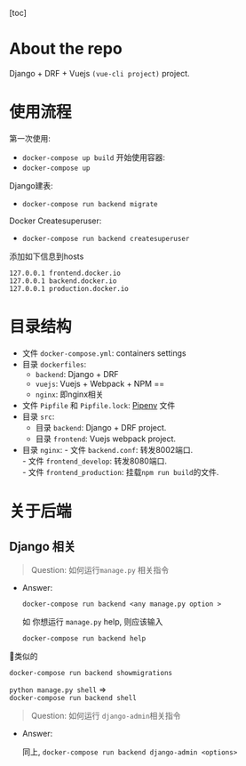 [toc]

# About the repo
 Django + DRF + Vuejs `(vue-cli project)` project.


# 使用流程
第一次使用:
  - `docker-compose up build`
开始使用容器:
  - `docker-compose up`

Django建表:
  - `docker-compose run backend migrate`

Docker Createsuperuser:
  - `docker-compose run backend createsuperuser`

添加如下信息到hosts
```
127.0.0.1 frontend.docker.io
127.0.0.1 backend.docker.io
127.0.0.1 production.docker.io
```


# 目录结构

  - 文件 `docker-compose.yml`: containers settings
  - 目录 `dockerfiles`: 
    -  `backend`: Django + DRF
    -  `vuejs`: Vuejs + Webpack + NPM ==
    -  `nginx`: 即nginx相关
  - 文件 `Pipfile` 和 `Pipfile.lock`: [Pipenv](https://pipenv.readthedocs.io/en/latest/) 文件
  - 目录 `src`:
    - 目录 `backend`: Django + DRF project.
    - 目录 `frontend`: Vuejs webpack project.   
   - 目录 `nginx`:
    - 文件 `backend.conf`: 转发8002端口.  
    - 文件 `frontend_develop`: 转发8080端口.  
    - 文件 `frontend_production`: 挂载`npm run build`的文件.  

# 关于后端


## Django 相关

  > Question:  如何运行`manage.py` 相关指令
  - Answer: 

    `docker-compose run backend <any manage.py option >`

    如 你想运行 `manage.py` help, 则应该输入

    `docker-compose run backend help`

   类似的

  `docker-compose run backend showmigrations`

   `python manage.py shell` =>  
    `docker-compose run backend shell`

  > Question: 如何运行 `django-admin`相关指令 
  - Answer: 

    同上, `docker-compose run backend django-admin <options>`

